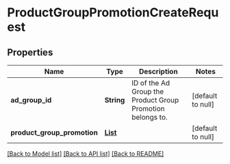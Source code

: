# ProductGroupPromotionCreateRequest
## Properties

| Name | Type | Description | Notes |
|------------ | ------------- | ------------- | -------------|
| **ad\_group\_id** | **String** | ID of the Ad Group the Product Group Promotion belongs to. | [default to null] |
| **product\_group\_promotion** | [**List**](items.md) |  | [default to null] |

[[Back to Model list]](../README.md#documentation-for-models) [[Back to API list]](../README.md#documentation-for-api-endpoints) [[Back to README]](../README.md)


